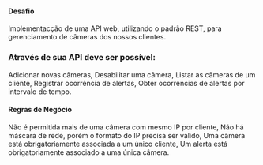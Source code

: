 #### Desafio

Implementacção de uma API web, utilizando o padrão REST, para gerenciamento de câmeras dos nossos clientes.

### Através de sua API deve ser possível:

Adicionar novas câmeras,
Desabilitar uma câmera,
Listar as câmeras de um cliente,
Registrar ocorrência de alertas,
Obter ocorrências de alertas por intervalo de tempo.

#### Regras de Negócio

Não é permitida mais de uma câmera com mesmo IP por cliente,
Não há máscara de rede, porém o formato do IP precisa ser válido,
Uma câmera está obrigatoriamente associada a um único cliente,
Um alerta está obrigatoriamente associado a uma única câmera.